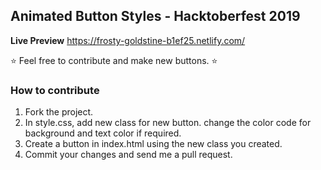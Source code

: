 ## Animated Button Styles - Hacktoberfest 2019

**Live Preview** https://frosty-goldstine-b1ef25.netlify.com/

:star: Feel free to contribute and make new buttons. :star:

### How to contribute
1. Fork the project.
2. In style.css, add new class for new button. change the color code for background and text color if required.
3. Create a button in index.html using the new class you created.
4. Commit your changes and send me a pull request.
